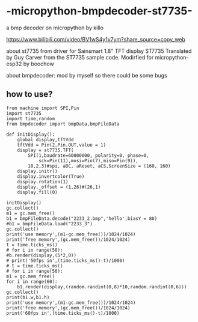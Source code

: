 # -micropython-bmpdecoder-st7735-
a bmp decoder on micropython by killo

https://www.bilibili.com/video/BV1wS4y1v7ym?share_source=copy_web

about st7735 from 
driver for Sainsmart 1.8" TFT display ST7735
Translated by Guy Carver from the ST7735 sample code.
Modirfied for micropython-esp32 by boochow

about bmpdecoder:
mod by myself
so there could be some bugs

## how to use?
```
from machine import SPI,Pin
import st7735
import time,random
from bmpdecoder import bmpData,bmpFileData

def initDisplay():
    global display,tftVdd
    tftVdd = Pin(2,Pin.OUT,value = 1)
    display = st7735.TFT(
        SPI(1,baudrate=60000000, polarity=0, phase=0,
            sck=Pin(11),mosi=Pin(7),miso=Pin(9)),
        10,2,3)#spi, aDC, aReset, aCS,ScreenSize = (160, 160)
    display.initr()
    display.invertcolor(True)
    display.rotation(1)
    display._offset = (1,26)#(26,1)
    display.fill(0)
    
initDisplay()
gc.collect()
m1 = gc.mem_free()
b1 = bmpFileData.decode("2233_2.bmp",'hello',biasY = 80)
#b1 = bmpFileData.load("2233_3")
gc.collect()
print('use memory',(m1-gc.mem_free())/1024/1024)
print('free memory',(gc.mem_free())/1024/1024)
t = time.ticks_ms()
# for i in range(50):
#b.render(display,(5*2,0))
# print('50fps in',(time.ticks_ms()-t)/1000)
# t = time.ticks_ms()
# for i in range(50):
m1 = gc.mem_free()
for i in range(60):
    b1.render(display,(random.randint(0,8)*10,random.randint(0,6)))
gc.collect()
print(b1.w,b1.h)
print('use memory',(m1-gc.mem_free())/1024/1024)
print('free memory',(gc.mem_free())/1024/1024)
print('60fps in',(time.ticks_ms()-t)/1000)
```
